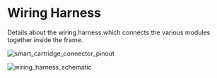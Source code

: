 # Wiring Harness

Details about the wiring harness which connects the various modules together inside the frame.

![smart_cartridge_connector_pinout](https://user-images.githubusercontent.com/3649828/209013308-ed0b7116-418e-409b-bc32-52a297f57b14.png)

![wiring_harness_schematic](https://user-images.githubusercontent.com/3649828/209013564-95ff6b97-ef6a-48d4-9119-9fa00669dbc4.png)
